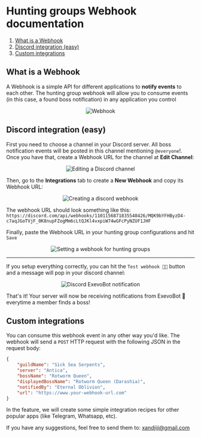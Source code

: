 # Hunting groups Webhook documentation

1. [What is a Webhook](#what-is-a-webhook)
2. [Discord integration (easy)](#discord-integration-easy)
3. [Custom integrations](#custom-integrations)

## What is a Webhook

A Webhook is a simple API for different applications to **notify events** to each other. The hunting group webhook will allow you to consume events (in this case, a found boss notification) in any application you control

<p align="center">
    <img alt="Webhook" src="https://i.imgur.com/mZIBti2.png">
</p>

## Discord integration (easy)

First you need to choose a channel in your Discord server. All boss notification events will be posted in this channel mentioning `@everyone`!.
Once you have that, create a Webhook URL for the channel at **Edit Channel**:

<p align="center">
    <img alt="Editing a Discord channel" src="https://i.imgur.com/Oxb0lN4.png">
</p>

Then, go to the **Integrations** tab to create a **New Webhook** and copy its Webhook URL:

<p align="center">
    <img alt="Creating a discord webhook" src="https://i.imgur.com/XfMuZq9.png">
</p>

The webhook URL should look something like this:
`https://discord.com/api/webhooks/1101156871835540426/MQK9bYFHByzD4-c7aqJGoTVjF_0K8nupFZogMm6cLtQJKl4vxpiW74wGFcPyNZUF1JHF`

Finally, paste the Webhook URL in your hunting group configurations and hit `Save`

<p align="center">
    <img alt="Setting a webhook for hunting groups" src="https://i.imgur.com/9T1wmCR.png">
</p>

---

If you setup everything correctly, you can hit the `Test webhook 🧑‍🔬` button and a message will pop in your discord channel:

<p align="center">
    <img alt="Discord ExevoBot notification" src="https://i.imgur.com/ymDeosG.png">
</p>

That's it! Your server will now be receiving notifications from ExevoBot 🤖 everytime a member finds a boss!

## Custom integrations

You can consume this webhook event in any other way you'd like. The webhook will send a `POST` HTTP request with the following JSON in the request body:

```JSON
{
    "guildName": "Sick Sea Serpents",
    "server": "Antica",
    "bossName": "Rotworm Queen",
    "displayedBossName": "Rotworm Queen (Darashia)",
    "notifiedBy": "Eternal Oblivion",
    "url": "https://www.your-webhook-url.com"
}
```

In the feature, we will create some simple integration recipes for other popular apps (like Telegram, Whatsapp, etc).

If you have any suggestions, feel free to send them to: [xandjiji@gmail.com](mailto:xandjiji@gmail.com)
